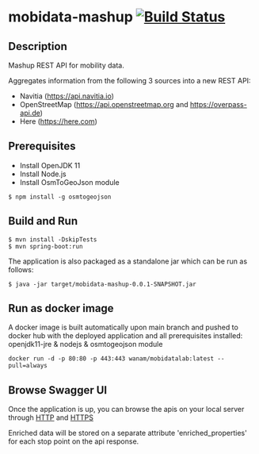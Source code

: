 # mobidata-mashup [![Build Status](https://app.travis-ci.com/wanam/mobidata-mashup.svg?token=c9NQasTAc5rfBPApkkwn&branch=main)](https://app.travis-ci.com/wanam/mobidata-mashup)

## Description

Mashup REST API for mobility data.

Aggregates information from the following 3 sources into a new REST API:

* Navitia (https://api.navitia.io)
* OpenStreetMap (https://api.openstreetmap.org and https://overpass-api.de)
* Here (https://here.com)

## Prerequisites
* Install OpenJDK 11
* Install Node.js
* Install OsmToGeoJson module
```
$ npm install -g osmtogeojson
```

## Build and Run
```
$ mvn install -DskipTests
$ mvn spring-boot:run
```

The application is also packaged as a standalone jar which can be run as follows:
```
$ java -jar target/mobidata-mashup-0.0.1-SNAPSHOT.jar
```

## Run as docker image
A docker image is built automatically upon main branch and pushed to docker hub with the deployed application and all prerequisites installed: openjdk11-jre & nodejs & osmtogeojson module
```
docker run -d -p 80:80 -p 443:443 wanam/mobidatalab:latest --pull=always
```

## Browse Swagger UI
Once the application is up, you can browse the apis on your local server through [HTTP](http://localhost/swagger-ui/) and [HTTPS](https://localhost/swagger-ui/)

Enriched data will be stored on a separate attribute 'enriched_properties' for each stop point on the api response.